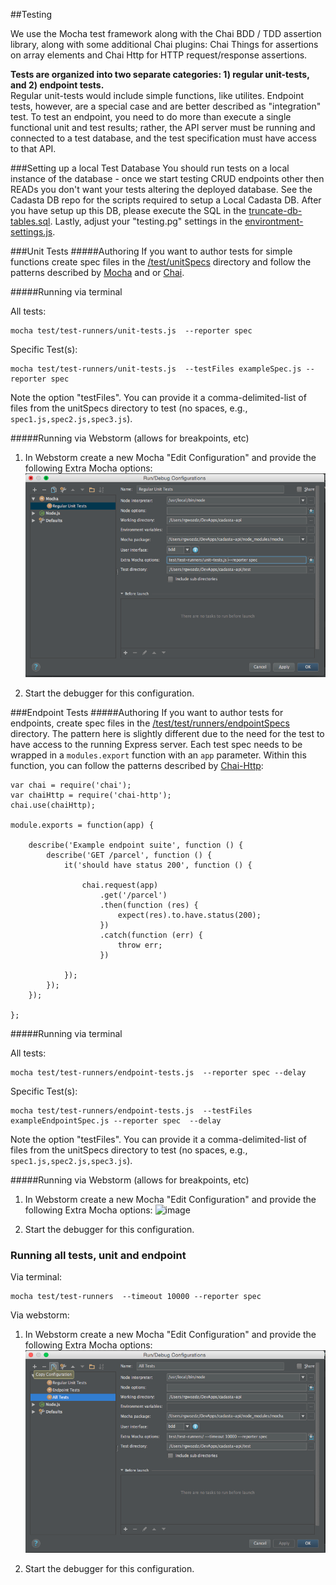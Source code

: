 ##Testing

We use the Mocha test framework along with the Chai BDD / TDD assertion library, along with some additional Chai plugins: Chai Things for assertions on array elements and Chai Http for HTTP request/response assertions.  
  
**Tests are organized into two separate categories: 1) regular unit-tests, and 2) endpoint tests.**  
 Regular unit-tests would include simple functions, like utilites. Endpoint tests, however, are a special case and are better described as "integration" test.  To test an endpoint, you need to do more than execute a single functional unit and test results; rather, the API server must be running and connected to a test database, and the test specification must have access to that API.


###Setting up a local Test Database
You should run tests on a local instance of the database - once we start testing CRUD endpoints other then READs you don't want your tests altering the deployed database.  See the Cadasta DB repo for the scripts required to setup a Local Cadasta DB. After you have setup up this DB, please execute the SQL in the [truncate-db-tables.sql](./test/test-setup/truncate-db-tables.sql).  Lastly, adjust your "testing.pg" settings in the [environtment-settings.js](./app/settings/environment-settings.js.example).


###Unit Tests
#####Authoring
If you want to author tests for simple functions create spec files in the [/test/unitSpecs](./test-runners/unitSpecs) directory and follow the patterns described by [Mocha](https://mochajs.org/#assertions) and or [Chai](http://chaijs.com/).

#####Running via terminal

All tests:  
      
    mocha test/test-runners/unit-tests.js  --reporter spec  

Specific Test(s): 

    mocha test/test-runners/unit-tests.js  --testFiles exampleSpec.js --reporter spec  

Note the option "testFiles".  You can provide it a comma-delimited-list of files from  the unitSpecs directory to test (no spaces, e.g., `spec1.js,spec2.js,spec3.js`).  

#####Running via Webstorm (allows for breakpoints, etc)
 
1) In Webstorm create a new Mocha "Edit Configuration" and provide the following Extra Mocha options:
![image](./webstorm-unit-test-config.png)

2) Start the debugger for this configuration.  
  
###Endpoint Tests
#####Authoring
If you want to author tests for endpoints, create spec files in the [/test/test/runners/endpointSpecs](./test/test-runners/endpointSpecs) directory.  The pattern here is slightly different due to the need for the test to have access to the running Express server.  Each test spec needs to be wrapped in a `modules.export` function with an `app` parameter.  Within this function, you can follow the patterns described by [Chai-Http](http://chaijs.com/plugins/chai-http):

	var chai = require('chai');
	var chaiHttp = require('chai-http');
	chai.use(chaiHttp);
	
	module.exports = function(app) {
	
	    describe('Example endpoint suite', function () {
	        describe('GET /parcel', function () {
	            it('should have status 200', function () {
	
	                chai.request(app)
	                    .get('/parcel')
	                    .then(function (res) {
	                        expect(res).to.have.status(200);
	                    })
	                    .catch(function (err) {
	                        throw err;
	                    })
	
	            });
	        });
	    });
	
	};

#####Running via terminal  

All tests:  
      
    mocha test/test-runners/endpoint-tests.js  --reporter spec --delay

Specific Test(s): 

    mocha test/test-runners/endpoint-tests.js  --testFiles exampleEndpointSpec.js --reporter spec  --delay

Note the option "testFiles".  You can provide it a comma-delimited-list of files from  the unitSpecs directory to test (no spaces, e.g., `spec1.js,spec2.js,spec3.js`).
    
#####Running via Webstorm (allows for breakpoints, etc)
 
1) In Webstorm create a new Mocha "Edit Configuration" and provide the following Extra Mocha options:
![image](../webstorm-endpoint-test-config.png)

2) Start the debugger for this configuration.   
  
### Running all tests, unit and endpoint

Via terminal:  

    mocha test/test-runners  --timeout 10000 --reporter spec
    
Via webstorm:
1) In Webstorm create a new Mocha "Edit Configuration" and provide the following Extra Mocha options:
![image](./webstorm-all-tests-config.png)

2) Start the debugger for this configuration.   

